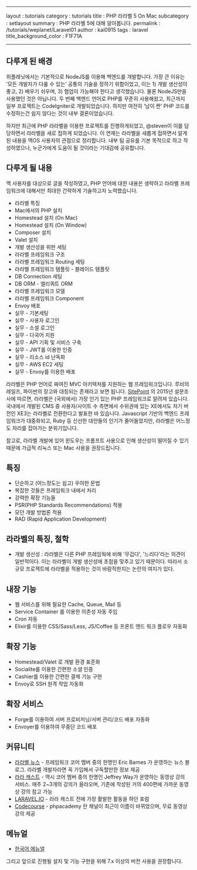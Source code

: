 - - - -
layout : tutorials
category : tutorials
title : PHP 라라벨 5 On Mac
subcategory : setlayout
summary : PHP 라라벨 5에 대해 알아봅니다.
permalink : /tutorials/weplanet/Laravel01
author : kai0915
tags : laravel
title_background_color : F1F71A
- - - -

## 다루게 된 배경
위플래닛에서는 기본적으로 NodeJS를 이용해 백엔드를 개발합니다. 가장 큰 이유는 ‘모든 개발자가 다룰 수 있는‘ 공통의 기술을 정하기 위함이었고, 이는 1) 개발 생산성이 좋고, 2) 배우기 쉬우며, 3) 협업이 가능해야 한다고 생각했습니다. 물론 NodeJS만을 사용했던 것은 아닙니다. 두 번째 백엔드 언어로 PHP를 꾸준히 사용해왔고, 최근까지 일부 프로젝트는 CodeIgniter로 개발되었습니다. 하지만 여전히 ‘남이 짠’ PHP 코드를 수정하는건 쉽지 않다는 것이 내부 결론이었습니다.

하지만 최근에 PHP 라라벨을 이용한 프로젝트를 진행하게되었고, @steven이 이를 담당하면서 라라벨을 새로 접하게 되었습니다. 이 연재는 라라벨을 새롭게 접하면서 알게된 내용을 맥OS 사용자의  관점으로 정리합니다. 내부 팀 공유를 기본 목적으로 하고 작성하였으나, 누군가에게 도움이 될 것이라는 기대감에 공유합니다.


## 다루게 될 내용
맥 사용자를 대상으로 글을 작성하였고, PHP 언어에 대한 내용은 생략하고 라라벨 프레임워크에 대해서만 최대한 간략하게 기술하고자 노력했습니다. 

* 라라벨 특징
* Mac에서의 PHP 설치
* Homestead 설치 (On Mac)
* Homestead 설치 (On Window)
* Composer 설치
* Valet 설치
* 개발 생산성을 위한 세팅
* 라라벨 프레임워크 구조
* 라라벨 프레임워크 Routing 세팅
* 라라벨 프레임워크 템플릿 - 블레이드 템플릿
* DB Connection 세팅
* DB ORM - 엘리쿼트 ORM
* 라라벨 프레임워크 모델
* 라라벨 프레임워크 Component
* Envoy 배포
* 실무 - 기본세팅
* 실무 - 사용자 로그인
* 실무 - 소셜 로그인
* 실무 - 다국어 지원
* 실무 - API 기획 및 서비스 구축
* 실무 - JWT를 이용한 인증
* 실무 - 리소스 id 난독화
* 실무 - AWS EC2 세팅
* 실무 - Envoy를 이용한 배포

라라벨은 PHP 언어로  짜여진 MVC 아키텍처를 지원하는 웹 프레임워크입니다. 루비의 레일즈, 파이썬의 장고와 대칭되는 존재라고 보면 됩니다. [SitePoint](https://www.sitepoint.com/best-php-framework-2015-sitepoint-survey-results/) 의 2015년 설문조사에 따르면, 라라벨은 (국외에서) 가장 인기 있는 PHP 프레임워크로 알려져 있습니다. 국내에서 개발된 CMS 중 사용자/사이트 수 측면에서 수위권에 있는 XE에서도 차기 버전인 XE3는 라라벨로 전환한다고 발표한 바 있습니다. Javascript 기반의 백엔드 프레임워크가 대중화되고, Ruby 등 신선한 대안들의 인기가 줄어들었지만, 라라벨은 어느정도 자리를 잡아가는 분위기입니다. 

참고로, 라라벨 개발에 있어 윈도우는 프롬프트 사용으로 인해 생산성이 떨어질 수 있기 때문에 가급적 리눅스 또는 Mac 사용을 권장드립니다.


## 특징
* 단순하고 (어느정도는 쉽고) 우아한 문법
* 복잡한 것들은 프레임워크 내에서 처리
* 강력한 확장 기능들
* PSR(PHP Standards Recommendations) 적용
* 모던 개발 방법론 적용
* RAD (Rapid Application Development)


## 라라벨의 특징, 철학
* 개발 생선성 : 라라벨은 다른 PHP 프레임웍에  비해 '무겁다', '느리다'라는 의견이 일반적이다. 이는 라라벨이 개발 생산성에 초점을 맞추고 있기 때문이다. 따라서 소규모 프로젝트에 라라벨을 적용하는 것이 바람직한지는 논란의 여지가 있다. 


## 내장 기능
* 웹 서비스를 위해 필요한 Cache, Queue, Mail 등
* Service Container 를 이용한 의존성 자동 주입
* Cron 자동
* Elixir를 이용한 CSS/Sass/Less, JS/Coffee 등 프론트 엔드 워크 플로우 자동화


## 확장 기능
* Homestead/Valet 로 개발 환경 표준화
* Socialite를 이용한 간편한 소셜 인증
* Cashier를 이용한 간편한 결제 기능 구현
* Envoy로 SSH 원격 작업 자동화


## 확장 서비스
* Forge를 이용하여 서버 프로비저닝/서버 관리/코드 배포 자동화
* Envoyer를 이용하여 무중단 코드 배포


## 커뮤니티
* [라라벨 뉴스](https://laravel-news.com/) - 프레임워크 코어 멤버 중의 한명인 Eric Barnes 가 운영하는 뉴스 블로그. 라라벨 개발자라면 꼭 가입해서 구독할만한 정보 제공
* [라라 캐스트](https://laracasts.com/) - 역시 코어 멤버 중의 한명인 Jeffrey Way가 운영하는 동영상 강의 서비스. 매주 2~3개의 강의가 올라오며, 기존에 작성된 거의 400편에 가까운 동영상 강의 참고 가능
* [LARAVEL.IO](https://laravel.io/forum) - 라라 캐스트 전에 가장 활발한 활동을 하던 포럼
* [Codecourse](https://www.youtube.com/user/phpacademy) - phpacademy 란 채널이 최근이 이름이 바뀌었으며, 무료 동영상 강의 제공


## 메뉴얼
* [한국어 메뉴얼](https://laravel.kr/docs)


그리고 앞으로 진행될 설치 및 기능 구현을 위해 7.x 이상의 버전 사용을 권장합니다. 
